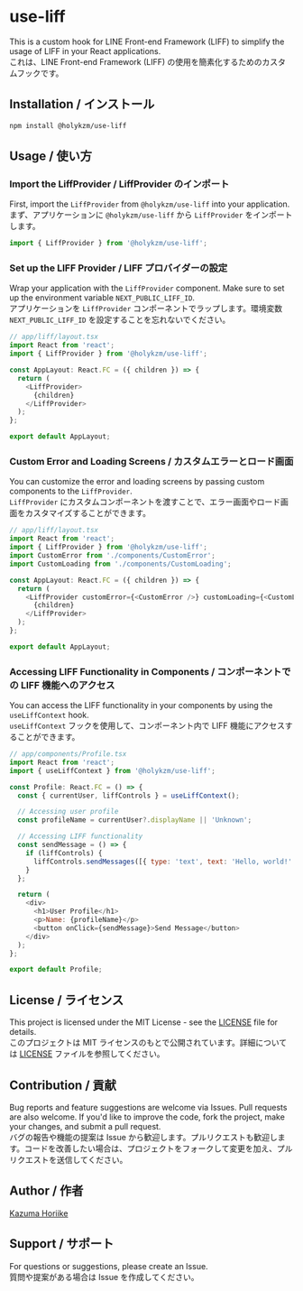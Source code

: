 
# use-liff

This is a custom hook for LINE Front-end Framework (LIFF) to simplify the usage of LIFF in your React applications.  
これは、LINE Front-end Framework (LIFF) の使用を簡素化するためのカスタムフックです。

## Installation / インストール

```bash
npm install @holykzm/use-liff
```

## Usage / 使い方

### Import the LiffProvider / LiffProvider のインポート

First, import the `LiffProvider` from `@holykzm/use-liff` into your application.  
まず、アプリケーションに `@holykzm/use-liff` から `LiffProvider` をインポートします。

```javascript
import { LiffProvider } from '@holykzm/use-liff';
```

### Set up the LIFF Provider / LIFF プロバイダーの設定

Wrap your application with the `LiffProvider` component. Make sure to set up the environment variable `NEXT_PUBLIC_LIFF_ID`.  
アプリケーションを `LiffProvider` コンポーネントでラップします。環境変数 `NEXT_PUBLIC_LIFF_ID` を設定することを忘れないでください。

```javascript
// app/liff/layout.tsx
import React from 'react';
import { LiffProvider } from '@holykzm/use-liff';

const AppLayout: React.FC = ({ children }) => {
  return (
    <LiffProvider>
      {children}
    </LiffProvider>
  );
};

export default AppLayout;
```

### Custom Error and Loading Screens / カスタムエラーとロード画面

You can customize the error and loading screens by passing custom components to the `LiffProvider`.  
`LiffProvider` にカスタムコンポーネントを渡すことで、エラー画面やロード画面をカスタマイズすることができます。

```javascript
// app/liff/layout.tsx
import React from 'react';
import { LiffProvider } from '@holykzm/use-liff';
import CustomError from './components/CustomError';
import CustomLoading from './components/CustomLoading';

const AppLayout: React.FC = ({ children }) => {
  return (
    <LiffProvider customError={<CustomError />} customLoading={<CustomLoading />}>
      {children}
    </LiffProvider>
  );
};

export default AppLayout;
```

### Accessing LIFF Functionality in Components / コンポーネントでの LIFF 機能へのアクセス

You can access the LIFF functionality in your components by using the `useLiffContext` hook.  
`useLiffContext` フックを使用して、コンポーネント内で LIFF 機能にアクセスすることができます。

```javascript
// app/components/Profile.tsx
import React from 'react';
import { useLiffContext } from '@holykzm/use-liff';

const Profile: React.FC = () => {
  const { currentUser, liffControls } = useLiffContext();

  // Accessing user profile
  const profileName = currentUser?.displayName || 'Unknown';

  // Accessing LIFF functionality
  const sendMessage = () => {
    if (liffControls) {
      liffControls.sendMessages([{ type: 'text', text: 'Hello, world!' }]);
    }
  };

  return (
    <div>
      <h1>User Profile</h1>
      <p>Name: {profileName}</p>
      <button onClick={sendMessage}>Send Message</button>
    </div>
  );
};

export default Profile;
```

## License / ライセンス

This project is licensed under the MIT License - see the [LICENSE](./LICENSE) file for details.  
このプロジェクトは MIT ライセンスのもとで公開されています。詳細については [LICENSE](./LICENSE) ファイルを参照してください。

## Contribution / 貢献

Bug reports and feature suggestions are welcome via Issues. Pull requests are also welcome. If you'd like to improve the code, fork the project, make your changes, and submit a pull request.  
バグの報告や機能の提案は Issue から歓迎します。プルリクエストも歓迎します。コードを改善したい場合は、プロジェクトをフォークして変更を加え、プルリクエストを送信してください。

## Author / 作者

[Kazuma Horiike](https://github.com/holykzm)

## Support / サポート

For questions or suggestions, please create an Issue.  
質問や提案がある場合は Issue を作成してください。

